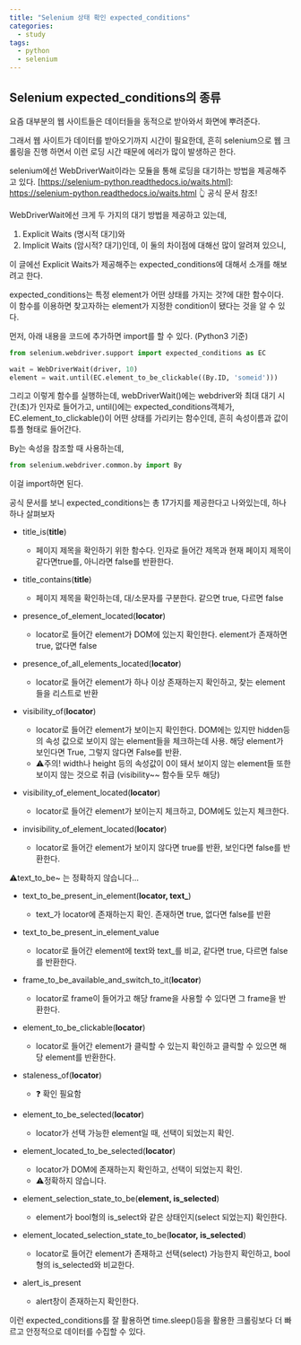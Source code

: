 ```yaml
---
title: "Selenium 상태 확인 expected_conditions"
categories:
  - study
tags:
  - python
  - selenium
---
```


## Selenium expected_conditions의 종류

요즘 대부분의 웹 사이트들은 데이터들을 동적으로 받아와서 화면에 뿌려준다.

그래서 웹 사이트가 데이터를 받아오기까지 시간이 필요한데, 흔히 selenium으로 웹 크롤링을 진행 하면서 이런 로딩 시간 때문에 에러가 많이 발생하곤 한다.



selenium에선 WebDriverWait이라는 모듈을 통해 로딩을 대기하는 방법을 제공해주고 있다. 
[https://selenium-python.readthedocs.io/waits.html]: https://selenium-python.readthedocs.io/waits.html
 👆️ 공식 문서 참조!



WebDriverWait에선 크게 두 가지의 대기 방법을 제공하고 있는데,

1. Explicit Waits (명시적 대기)와
2. Implicit Waits  (암시적? 대기)인데, 이 둘의 차이점에 대해선 많이 알려져 있으니,

이 글에선 Explicit Waits가 제공해주는 expected_conditions에 대해서 소개를 해보려고 한다.

expected_conditions는 특정 element가 어떤 상태를 가지는 것?에 대한 함수이다. 이 함수를 이용하면 찾고자하는 element가 지정한 condition이 됐다는 것을 알 수 있다.

먼저, 아래 내용을 코드에 추가하면 import를 할 수 있다. (Python3 기준)

```python
from selenium.webdriver.support import expected_conditions as EC
```



```python
wait = WebDriverWait(driver, 10)
element = wait.until(EC.element_to_be_clickable((By.ID, 'someid')))
```

그리고 이렇게 함수를 실행하는데, webDriverWait()에는 webdriver와 최대 대기 시간(초)가 인자로 들어가고, until()에는 expected_conditions객체가, EC.element_to_clickable()이 어떤 상태를 가리키는 함수인데, 흔히 속성이름과 값이 튜플 형태로 들어간다.

By는 속성을 참조할 때 사용하는데,

```python
from selenium.webdriver.common.by import By
```

이걸 import하면 된다.



공식 문서를 보니 expected_conditions는 총 17가지를 제공한다고 나와있는데, 하나하나 살펴보자

- title_is(**title**)
  - 페이지 제목을 확인하기 위한 함수다. 인자로 들어간 제목과 현재 페이지 제목이 같다면true를, 아니라면 false를 반환한다.
- title_contains(**title**)
  - 페이지 제목을 확인하는데, 대/소문자를 구분한다. 같으면 true, 다르면 false

  

- presence_of_element_located(**locator**)
  - locator로 들어간 element가 DOM에 있는지 확인한다. element가 존재하면 true, 없다면 false
- presence_of_all_elements_located(**locator**)
  - locator로 들어간 element가 하나 이상 존재하는지 확인하고, 찾는 element들을 리스트로 반환

  

- visibility_of(**locator**)
  - locator로 들어간 element가 보이는지 확인한다. DOM에는 있지만 hidden등의 속성 값으로 보이지 않는 element들을 체크하는데 사용. 해당 element가 보인다면 True, 그렇지 않다면 False를 반환.
  - ⚠️주의! width나 height 등의 속성값이 0이 돼서 보이지 않는 element들 또한 보이지 않는 것으로 취급 (visibility~~ 함수들 모두 해당)
- visibility_of_element_located(**locator**)
  - locator로 들어간 element가 보이는지 체크하고, DOM에도 있는지 체크한다.
- invisibility_of_element_located(**locator**)
  - locator로 들어간 element가 보이지 않다면 true를 반환, 보인다면 false를 반환한다.



⚠️text_to_be~ 는 정확하지 않습니다...
- text_to_be_present_in_element(**locator, text_**)
  - text_가 locator에 존재하는지 확인. 존재하면 true, 없다면 false를 반환
- text_to_be_present_in_element_value
  - locator로 들어간 element에 text와 text_를 비교, 같다면 true, 다르면 false를 반환한다.

  

- frame_to_be_available_and_switch_to_it(**locator**)
  - locator로 frame이 들어가고 해당 frame을 사용할 수 있다면 그 frame을 반환한다.


- element_to_be_clickable(**locator**)
  - locator로 들어간 element가 클릭할 수 있는지 확인하고 클릭할 수 있으면 해당 element를 반환한다.

  
- staleness_of(**locator**)

  - ❓️ 확인 필요함

  
- element_to_be_selected(**locator**)
  - locator가 선택 가능한 element일 때, 선택이 되었는지 확인.

  
- element_located_to_be_selected(**locator**)
  - locator가 DOM에 존재하는지 확인하고, 선택이 되었는지 확인.
  - ⚠️정확하지 않습니다.

  
- element_selection_state_to_be(**element, is_selected**)
  - element가 bool형의 is_select와 같은 상태인지(select 되었는지) 확인한다.
- element_located_selection_state_to_be(**locator, is_selected**)
  - locator로 들어간 element가 존재하고 선택(select) 가능한지 확인하고, bool형의 is_selected와 비교한다.

  
- alert_is_present
  - alert창이 존재하는지 확인한다.



이런 expected_conditions를 잘 활용하면 time.sleep()등을 활용한 크롤링보다 더 빠르고 안정적으로 데이터를 수집할 수 있다.

